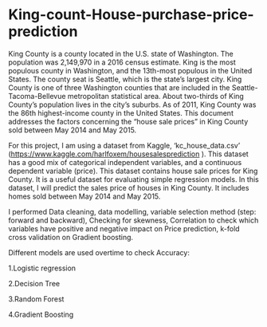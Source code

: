 # King-count-House-purchase-price-prediction

King County is a county located in the U.S. state of Washington. The population was 2,149,970 in
a 2016 census estimate. King is the most populous county in Washington, and the 13th-most
populous in the United States. The county seat is Seattle, which is the state’s largest city. King
County is one of three Washington counties that are included in the Seattle-Tacoma-Bellevue
metropolitan statistical area. About two-thirds of King County’s population lives in the city’s
suburbs. As of 2011, King County was the 86th highest-income county in the United States. This
document addresses the factors concerning the “house sale prices” in King County sold between May
2014 and May 2015.

For this project, I am using a dataset from Kaggle, ‘kc_house_data.csv’
(https://www.kaggle.com/harlfoxem/housesalesprediction ). This dataset has a good mix of
categorical independent variables, and a continuous dependent variable (price). This dataset
contains house sale prices for King County. It is a useful dataset for evaluating simple regression
models. In this dataset, I will predict the sales price of houses in King County. It includes homes
sold between May 2014 and May 2015.

I performed Data cleaning, data modelling, variable selection method (step: forward and backward), Checking for skewness, Correlation to check which variables have positive and negative impact on Price prediction, k-fold cross validation on Gradient boosting.

Different models are used overtime to check Accuracy:

1.Logistic regression

2.Decision Tree

3.Random Forest

4.Gradient Boosting

